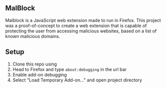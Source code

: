 ## MalBlock

Malblock is a JavaScript web extension made to run in Firefox. This project was a proof-of-concept to create a web extension that is capable of protecting the user from accessing malicious websites, based on a list of known malicious domains.

## Setup

1. Clone this repo using 
2. Head to Firefox and type `about:debugging` in the url bar
3. Enable add-on debugging
4. Select "Load Temporary Add-on..." and open project directory


